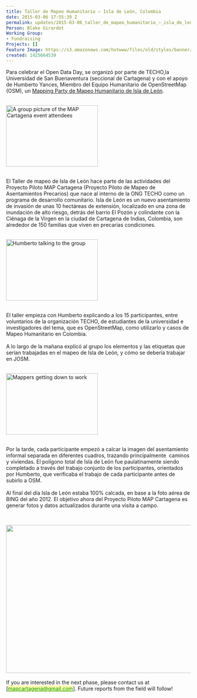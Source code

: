 ```yaml
---
title: Taller de Mapeo Humanitario – Isla de León, Colombia
date: 2015-03-06 17:55:39 Z
permalink: updates/2015-03-06_taller_de_mapeo_humanitario_–_isla_de_león_colombia
Person: Blake Girardot
Working Group:
- Fundraising
Projects: []
Feature Image: https://s3.amazonaws.com/hotwww/files/old/styles/banner/public/Taller+de+Mapeo+Humanitario01.jpg
created: 1425664539
---
```


<p>Para celebrar el Open Data Day, se organizó por parte de TECHO,la Universidad de San Buenaventura (seccional de Cartagena) y con el apoyo de Humberto Yances, Miembro del Equipo Humanitario de OpenStreetMap (OSM), un <a href="https://wiki.openstreetmap.org/wiki/Isla_de_leon">Mapping Party de Mapeo Humanitario de Isla de León</a>.</p><p><br><img class="image-medium" title="Humberto and the group at the Taller de Mapeo Humanitario – Isla de León, Colombia event" src="https://s3.amazonaws.com/hotwww/files/old/styles/medium/public/Taller%20de%20Mapeo%20Humanitario01.jpg?itok=IsiyLa6n" alt="A group picture of the MAP Cartagena event attendees" height="167" width="250"></p><p><br>El Taller de mapeo de Isla de León hace parte de las actividades del Proyecto Piloto MAP Cartagena (Proyecto Piloto de Mapeo de Asentamientos Precarios) que nace al interno de la ONG TECHO como un programa de desarrollo comunitario. Isla de León es un nuevo asentamiento de invasión de unas 10 hectáreas de extensión, localizado en una zona de inundación de alto riesgo, detrás del barrio El Pozón y colindante con la Ciénaga de la Virgen en la ciudad de Cartagena de Indias, Colombia, son alrededor de 150 familias que viven en precarias condiciones.&nbsp;</p><p><br><img class="image-medium" title="Humberto talking to the group" src="https://s3.amazonaws.com/hotwww/files/old/styles/medium/public/Taller%20de%20Mapeo%20Humanitario02.jpg?itok=VUXgFB0m" alt="Humberto talking to the group" height="167" width="250"></p><p><br>El taller empieza con Humberto explicando a los 15 participantes, entre voluntarios de la organización TECHO, de estudiantes de la universidad e investigadores del tema, que es OpenStreetMap, como utilizarlo y casos de Mapeo Humanitario en Colombia.<br><br>A lo largo de la mañana explicó al grupo los elementos y las etiquetas que serían trabajadas en el mapeo de Isla de León, y cómo se debería trabajar en JOSM.</p><p><br><img class="image-medium" title="Mappers getting down to work" src="https://s3.amazonaws.com/hotwww/files/old/styles/medium/public/Taller%20de%20Mapeo%20Humanitario03.jpg?itok=bauFVN6H" alt="Mappers getting down to work" height="167" width="250"></p><p><br>Por la tarde, cada participante empezó a calcar la imagen del asentamiento informal separada en diferentes cuadros, trazando principalmente&nbsp; caminos y viviendas. El polígono total de Isla de León fue paulatinamente siendo completado a través del trabajo conjunto de los participantes, orientados por Humberto, que verificaba el trabajo de cada participante antes de subirlo a OSM.<br><br>Al final del día Isla de León estaba 100% calcada, en base a la foto aérea de BING del año 2012. El objetivo ahora del Proyecto Piloto MAP Cartagena es generar fotos y datos actualizados durante una visita a campo.</p><p>&nbsp;</p><p><img class="image-large" src="https://s3.amazonaws.com/hotwww/files/old/styles/large/public/Taller%20de%20Mapeo%20Humanitario06_0.jpg?itok=y3h6Z9uE" alt="" height="403" width="510"><br><br>If you are interested in the next phase, please contact us at [<a class="linkification-ext" style="color: #009900; background-color: #fff9ab;" title="Linkification: mailto:mapcartagena@gmail.com" href="mailto:mapcartagena@gmail.com">mapcartagena@gmail.com</a>]. Future reports from the field will follow!</p>

